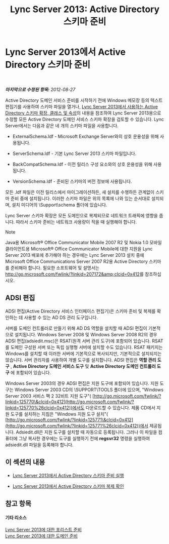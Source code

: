 ﻿---
title: 'Lync Server 2013: Active Directory 스키마 준비'
TOCTitle: Active Directory 스키마 준비
ms:assetid: 067726ae-fd3f-4133-a32f-26d2603ac674
ms:mtpsurl: https://technet.microsoft.com/ko-kr/library/Gg398119(v=OCS.15)
ms:contentKeyID: 49302690
ms.date: 08/10/2015
mtps_version: v=OCS.15
ms.translationtype: HT
---

# Lync Server 2013에서 Active Directory 스키마 준비

 

_**마지막으로 수정된 항목:** 2012-08-27_

Active Directory 도메인 서비스 준비를 시작하기 전에 Windows 메모장 등의 텍스트 편집기를 사용하여 스키마 파일을 열거나, [Lync Server 2013에서 사용하는 Active Directory 스키마 확장, 클래스 및 속성](lync-server-2013-active-directory-schema-extensions-classes-and-attributes-used-by-lync-server.md)의 내용을 참조하여 Lync Server 2013용으로 수정할 모든 Active Directory 도메인 서비스 스키마 확장을 검토할 수 있습니다. Lync Server에서는 다음과 같은 네 개의 스키마 파일을 사용합니다.

  - ExternalSchema.ldf - Microsoft Exchange Server와의 상호 운용성을 위해 사용됩니다.

  - ServerSchema.ldf - 기본 Lync Server 2013 스키마 파일입니다.

  - BackCompatSchema.ldf - 이전 릴리스 구성 요소와의 상호 운용성을 위해 사용됩니다.

  - VersionSchema.ldf - 준비된 스키마의 버전 정보에 사용됩니다.

모든 .ldf 파일은 이전 릴리스에서 마이그레이션하든, 새 설치를 수행하든 관계없이 스키마 준비 중에 설치됩니다. 이러한 스키마 파일은 위의 목록에 나와 있는 순서대로 설치되며, 설치 미디어의 \\Support\\schema 폴더에 있습니다.

Lync Server 스키마 확장은 모든 도메인으로 복제되므로 네트워크 트래픽에 영향을 줍니다. 따라서 스키마 준비는 네트워크 사용량이 적을 때 실행해야 합니다.


> [!NOTE]
> Java용 Microsoft® Office Communicator Mobile 2007 R2 및 Nokia 1.0 모바일 클라이언트용 Microsoft® Office Communicator Mobile에 대한 지원을 Lync Server 2013 배포에 추가해야 하는 경우에는 Lync Server 2013 설치 중에 Microsoft Office Communications Server 2007 R2용 Active Directory 스키마를 준비해야 합니다. 필요한 소프트웨어 및 설명서는 <A class=uri href="http://go.microsoft.com/fwlink/?linkid=207172%26clcid=0x412">http://go.microsoft.com/fwlink/?linkid=207172&amp;clcid=0x412</A>를 참조하십시오.



## ADSI 편집

ADSI 편집(Active Directory 서비스 인터페이스 편집기)은 스키마 준비 및 복제를 확인하는 데 사용할 수 있는 AD DS 관리 도구입니다.

서버를 도메인 컨트롤러로 만들기 위해 AD DS 역할을 설치할 때 ADSI 편집이 기본적으로 설치됩니다. Windows Server 2008 및 Windows Server 2008 R2의 경우 ADSI 편집(adsiedit.msc)은 RSAT(원격 서버 관리 도구)에 포함되어 있습니다. RSAT를 도메인 구성원 서버 또는 독립 실행형 서버에 설치할 수도 있습니다. RSAT 패키지는 Windows를 설치할 때 이러한 서버에 기본적으로 복사되지만, 기본적으로 설치되지는 않습니다. 서버 관리자를 사용하여 개별 도구를 설치합니다. ADSI 편집은 **역할 관리 도구** , **Active Directory 도메인 서비스 도구** 및 **Active Directory 도메인 컨트롤러 도구** 에 포함되어 있습니다.

Windows Server 2003의 경우 ADSI 편집은 지원 도구에 포함되어 있습니다. 지원 도구는 Windows Server 2003 CD의 \\SUPPORT\\TOOLS 폴더에 있으며, "Windows Server 2003 서비스 팩 2 32비트 지원 도구"( [http://go.microsoft.com/fwlink/?linkid=125770\&clcid=0x412](http://go.microsoft.com/fwlink/?linkid=125770%26clcid=0x412))에서도 다운로드할 수 있습니다. 제품 CD에서 지원 도구를 설치하는 지침은 "Windows 지원 도구 설치"( [http://go.microsoft.com/fwlink/?linkid=125771\&clcid=0x412](http://go.microsoft.com/fwlink/?linkid=125771%26clcid=0x412))에서 제공됩니다. Adsiedit.dll은 지원 도구를 설치할 때 자동으로 등록됩니다. 그러나 이 파일을 컴퓨터에 그냥 복사한 경우에는 도구를 실행하기 전에 **regsvr32** 명령을 실행하여 adsiedit.dll 파일을 등록해야 합니다.

## 이 섹션의 내용

  - [Lync Server 2013에서 Active Directory 스키마 준비 실행](lync-server-2013-running-schema-preparation.md)

  - [Lync Server 2013에서 Active Directory 스키마 복제 확인](lync-server-2013-verifying-schema-replication.md)

## 참고 항목

#### 기타 리소스

[Lync Server 2013에 대한 포리스트 준비](lync-server-2013-preparing-the-forest.md)  
[Lync Server 2013에 대한 도메인 준비](lync-server-2013-preparing-domains.md)

